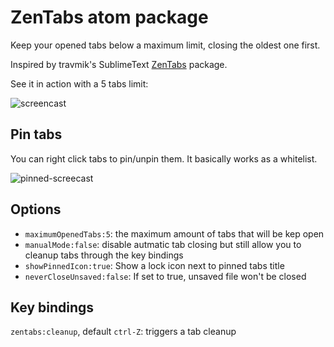 # ZenTabs atom package

Keep your opened tabs below a maximum limit, closing the oldest one first.

Inspired by travmik's SublimeText [ZenTabs](https://github.com/travmik/ZenTabs) package.

See it in action with a 5 tabs limit:

![screencast](http://i.imgur.com/nxx4E1y.gif)

## Pin tabs

You can right click tabs to pin/unpin them. It basically works as a whitelist.

![pinned-screecast](http://i.imgur.com/2n0VJHH.gif)

## Options
* `maximumOpenedTabs:5`: the maximum amount of tabs that will be kep open
* `manualMode:false`: disable autmatic tab closing but still allow you to cleanup tabs through the key bindings
* `showPinnedIcon:true`: Show a lock icon next to pinned tabs title
* `neverCloseUnsaved:false`: If set to true, unsaved file won't be closed

## Key bindings

`zentabs:cleanup`, default `ctrl-Z`: triggers a tab cleanup
